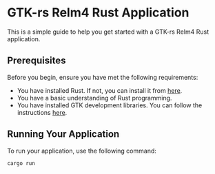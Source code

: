 # GTK-rs Relm4 Rust Application

This is a simple guide to help you get started with a GTK-rs Relm4 Rust application.

## Prerequisites

Before you begin, ensure you have met the following requirements:
- You have installed Rust. If not, you can install it from [here](https://www.rust-lang.org/tools/install).
- You have a basic understanding of Rust programming.
- You have installed GTK development libraries. You can follow the instructions [here](https://gtk-rs.org/gtk4-rs/stable/latest/book/installation_linux.html).

## Running Your Application

To run your application, use the following command:
```sh
cargo run
```
